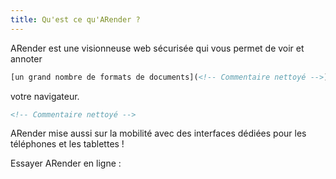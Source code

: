 ```yaml
---
title: Qu'est ce qu'ARender ?
---
```


ARender est une visionneuse web sécurisée qui vous permet de voir et annoter 
```xml
[un grand nombre de formats de documents](<!-- Commentaire nettoyé -->) directement depuis
```
votre navigateur.

```xml
<!-- Commentaire nettoyé -->
```

ARender mise aussi sur la mobilité avec des interfaces dédiées pour les téléphones et les tablettes !

Essayer ARender en ligne : 
